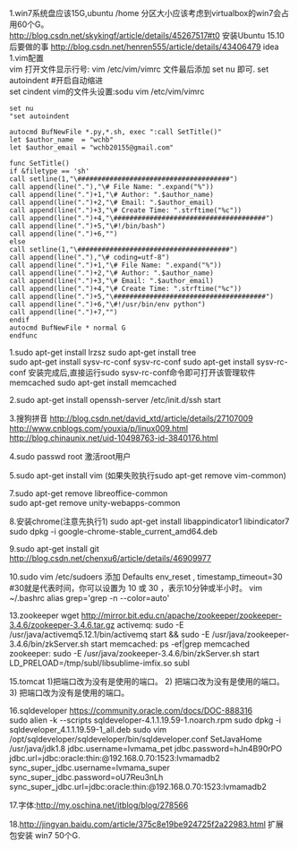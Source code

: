 1.win7系统盘应该15G,ubuntu /home 分区大小应该考虑到virtualbox的win7会占用60个G。  
http://blog.csdn.net/skykingf/article/details/45267517#t0   安装Ubuntu 15.10后要做的事 
http://blog.csdn.net/henren555/article/details/43406479  idea
1.vim配置  
  vim 打开文件显示行号: vim  /etc/vim/vimrc 文件最后添加 set  nu 即可.
  set autoindent	#开启自动缩进  
  set cindent
  vim的文件头设置:sodu vim /etc/vim/vimrc    
  ```shell
set nu 
"set autoindent

autocmd BufNewFile *.py,*.sh, exec ":call SetTitle()"
let $author_name  = "wchb"
let $author_email = "wchb20155@gmail.com"

func SetTitle()
  if &filetype == 'sh'
  call setline(1,"\######################################")
  call append(line("."),"\# File Name: ".expand("%"))
  call append(line(".")+1,"\# Author: ".$author_name)
  call append(line(".")+2,"\# Email: ".$author_email)
  call append(line(".")+3,"\# Create Time: ".strftime("%c"))
  call append(line(".")+4,"\######################################")
  call append(line(".")+5,"\#!/bin/bash")
  call append(line(".")+6,"")
  else
  call setline(1,"\######################################")
  call append(line("."),"\# coding=utf-8")
  call append(line(".")+1,"\# File Name: ".expand("%"))
  call append(line(".")+2,"\# Author: ".$author_name)
  call append(line(".")+3,"\# Email: ".$author_email)
  call append(line(".")+4,"\# Create Time: ".strftime("%c"))
  call append(line(".")+5,"\######################################")
  call append(line(".")+6,"\#!/usr/bin/env python")
  call append(line(".")+7,"")
  endif
  autocmd BufNewFile * normal G
endfunc
  ```
1.sudo apt-get install lrzsz
   sudo apt-get install tree 	
   sudo apt-get install sysv-rc-conf
   sysv-rc-conf       sudo apt-get install sysv-rc-conf 安装完成后,直接运行sudo sysv-rc-conf命令即可打开该管理软件
   memcached       sudo apt-get install memcached

2.sudo apt-get install openssh-server  /etc/init.d/ssh start 

3.搜狗拼音  http://blog.csdn.net/david_xtd/article/details/27107009  http://www.cnblogs.com/youxia/p/linux009.html  
http://blog.chinaunix.net/uid-10498763-id-3840176.html  

4.sudo passwd root  激活root用户

5.sudo apt-get install vim  (如果失败执行sudo apt-get remove vim-common)
 
7.sudo apt-get remove libreoffice-common  
   sudo apt-get remove unity-webapps-common  

8.安装chrome(注意先执行1)
  sudo apt-get install libappindicator1 libindicator7    
  sudo dpkg -i google-chrome-stable_current_amd64.deb
  
9.sudo apt-get install git
http://blog.csdn.net/chenxu6/article/details/46909977

10.sudo vim /etc/sudoers
   添加    Defaults env_reset , timestamp_timeout=30   #30就是代表时间，你可以设置为 10 或 30 ，表示10分钟或半小时。
    vim ~/.bashrc    alias grep='grep -n  --color=auto'
   
13.zookeeper       wget http://mirror.bit.edu.cn/apache/zookeeper/zookeeper-3.4.6/zookeeper-3.4.6.tar.gz
    activemq:         sudo  -E  /usr/java/activemq5.12.1/bin/activemq start  && sudo -E   /usr/java/zookeeper-3.4.6/bin/zkServer.sh start
    memcached:    ps -ef|grep memcached
    zookeeper:       sudo -E   /usr/java/zookeeper-3.4.6/bin/zkServer.sh start
    LD_PRELOAD=/tmp/subl/libsublime-imfix.so subl
	
15.tomcat
         1)<Server port="8005" shutdown="SHUTDOWN">把端口改为没有是使用的端口。
         2)<Connector port="8080" maxHttpHeaderSize="8192"
          maxThreads="150" minSpareThreads="25" maxSpareThreads="75"
          enableLookups="false" redirectPort="8443" acceptCount="100"
          connectionTimeout="20000" disableUploadTimeout="true" /> 把端口改为没有是使用的端口。
          3)<Connector port="8009"
          enableLookups="false" redirectPort="8443" protocol="AJP/1.3" /> 把端口改为没有是使用的端口。

16.sqldeveloper
    https://community.oracle.com/docs/DOC-888316   
    sudo alien -k --scripts sqldeveloper-4.1.1.19.59-1.noarch.rpm
    sudo dpkg -i sqldeveloper_4.1.1.19.59-1_all.deb
    sudo vim /opt/sqldeveloper/sqldeveloper/bin/sqldeveloper.conf
    SetJavaHome /usr/java/jdk1.8
    jdbc.username=lvmama_pet
    jdbc.password=hJn4B90rPO
    jdbc.url=jdbc:oracle:thin:@192.168.0.70:1523:lvmamadb2
    sync_super_jdbc.username=lvmama_super
    sync_super_jdbc.password=oU7Reu3nLh
    sync_super_jdbc.url=jdbc:oracle:thin:@192.168.0.70:1523:lvmamadb2

17.字体:http://my.oschina.net/itblog/blog/278566
    
18.http://jingyan.baidu.com/article/375c8e19be924725f2a22983.html  扩展包安装 win7  50个G.
   


